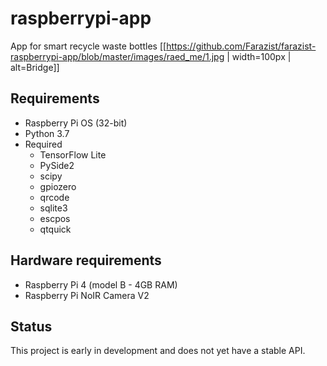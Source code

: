 # raspberrypi-app
App for smart recycle waste bottles
[[https://github.com/Farazist/farazist-raspberrypi-app/blob/master/images/raed_me/1.jpg | width=100px | alt=Bridge]]

## Requirements
* Raspberry Pi OS (32-bit)
* Python 3.7
* Required
  * TensorFlow Lite
  * PySide2
  * scipy
  * gpiozero
  * qrcode
  * sqlite3
  * escpos
  * qtquick
## Hardware requirements
 * Raspberry Pi 4 (model B - 4GB RAM)
 * Raspberry Pi NoIR Camera V2
## Status
This project is early in development and does not yet have a stable API.
  

